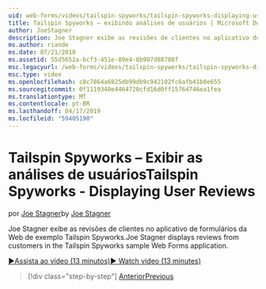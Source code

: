 ```yaml
---
uid: web-forms/videos/tailspin-spyworks/tailspin-spyworks-displaying-user-reviews
title: Tailspin Spyworks – exibindo análises de usuários | Microsoft Docs
author: JoeStagner
description: Joe Stagner exibe as revisões de clientes no aplicativo de formulários da Web de exemplo Tailspin Spyworks.
ms.author: riande
ms.date: 07/21/2010
ms.assetid: 55d5652a-bcf3-451e-89e4-8b907d88708f
msc.legacyurl: /web-forms/videos/tailspin-spyworks/tailspin-spyworks-displaying-user-reviews
msc.type: video
ms.openlocfilehash: c8c7864a6825db99db9c942102fc6afb41b0e655
ms.sourcegitcommit: 0f1119340e4464720cfd16d0ff15764746ea1fea
ms.translationtype: MT
ms.contentlocale: pt-BR
ms.lasthandoff: 04/17/2019
ms.locfileid: "59405190"
---
```

# <a name="tailspin-spyworks---displaying-user-reviews"></a><span data-ttu-id="899b1-103">Tailspin Spyworks – Exibir as análises de usuários</span><span class="sxs-lookup"><span data-stu-id="899b1-103">Tailspin Spyworks - Displaying User Reviews</span></span>

<span data-ttu-id="899b1-104">por [Joe Stagner](https://github.com/JoeStagner)</span><span class="sxs-lookup"><span data-stu-id="899b1-104">by [Joe Stagner](https://github.com/JoeStagner)</span></span>

<span data-ttu-id="899b1-105">Joe Stagner exibe as revisões de clientes no aplicativo de formulários da Web de exemplo Tailspin Spyworks.</span><span class="sxs-lookup"><span data-stu-id="899b1-105">Joe Stagner displays reviews from customers in the Tailspin Spyworks sample Web Forms application.</span></span>

[<span data-ttu-id="899b1-106">&#9654;Assista ao vídeo (13 minutos)</span><span class="sxs-lookup"><span data-stu-id="899b1-106">&#9654; Watch video (13 minutes)</span></span>](https://channel9.msdn.com/Blogs/ASP-NET-Site-Videos/tailspin-spyworks-displaying-user-reviews)

> [!div class="step-by-step"]
> [<span data-ttu-id="899b1-107">Anterior</span><span class="sxs-lookup"><span data-stu-id="899b1-107">Previous</span></span>](tailspin-spyworks-adding-user-product-reviews.md)

